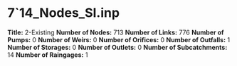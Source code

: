 # 7`14_Nodes_SI.inp
**Title:** 2-Existing
**Number of Nodes:** 713
**Number of Links:** 776
**Number of Pumps:** 0
**Number of Weirs:** 0
**Number of Orifices:** 0
**Number of Outfalls:** 1
**Number of Storages:** 0
**Number of Outlets:** 0
**Number of Subcatchments:** 14
**Number of Raingages:** 1
